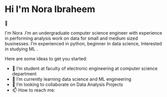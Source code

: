 <h1 aligh="center">Hi I'm Nora Ibraheem</h1> 👋
<p>I'm Nora .I’m an undergraduate computer science engineer with experience in performing analysis work on data for small and medium sized businesses. I’m experienced in python, beginner in data science, Interested in studying ML .</p>

Here are some ideas to get you started:

- 🔭 I’m student at faculty of electronic engineering at computer science department
- 🌱 I’m currently learning data science and ML engineering
- 👯 I’m looking to collaborate on Data Analysis Projects
- 📫 How to reach me: <a href="https://mail.google.com/mail/u/0/#inbox"></a>


